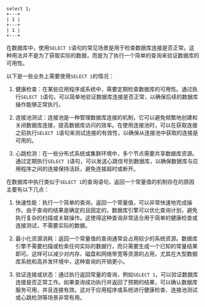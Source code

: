 ```
select 1;
+---+
| 1 |
+---+
| 1 |
+---+
```

在数据库中，使用`SELECT 1`语句的常见场景是用于检查数据库连接是否正常。这种用法并不是为了获取实际的数据，而是为了执行一个简单的查询来验证数据库的可用性。

以下是一些业务上需要使用`SELECT 1`的情况：

1. 健康检查：在某些应用程序或系统中，需要定期检查数据库的可用性。通过执行`SELECT 1`语句，可以简单地验证数据库连接是否正常，以确保后续的数据库操作能够正常执行。
    
2. 连接池测试：连接池是一种管理数据库连接的机制，它可以避免频繁地创建和关闭数据库连接，提高数据库访问的效率。在使用连接池时，可以在获取连接之前执行`SELECT 1`语句来测试连接的有效性，以确保从连接池中获取的连接是可用的。
    
3. 心跳检测：在一些分布式系统或集群环境中，多个节点需要共享数据库资源。通过定期执行`SELECT 1`语句，可以发送心跳信号到数据库，以确保数据库与应用程序之间的连接保持活跃，避免连接超时或断开。



在数据库中执行类似于`SELECT 1`的查询语句，返回一个常量值的机制存在的原因主要有以下几点：

1. 快速性能：执行一个简单的查询，返回一个常量值，可以非常快速地完成操作。由于查询的结果是确定的且固定的，数据库引擎可以优化查询计划，避免执行复杂的扫描或关联操作。这使得这种查询非常适合用于简单的健康检查或连接测试，不需要实际的数据。
    
2. 最小化资源消耗：返回一个常量值的查询通常会占用较少的系统资源。数据库引擎不需要扫描或检索任何实际的数据行，而只需要生成一个已知的常量结果即可。这样可以减少对内存、磁盘和网络带宽等资源的占用，尤其在大型数据库系统和高并发环境中，这种查询的开销更小。
    
3. 验证连接或状态：通过执行返回常量的查询，例如`SELECT 1`，可以验证数据库连接是否正常工作。如果查询成功执行并返回了预期的结果，可以确认数据库服务可用，并且连接有效。这对于应用程序或系统进行健康检查、连接池测试或心跳检测等场景非常有用。

